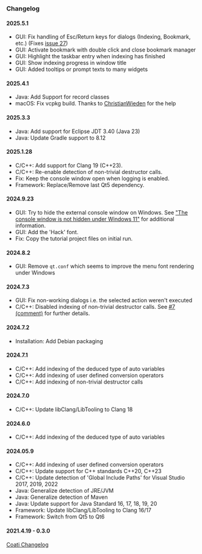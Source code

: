 ### Changelog

#### 2025.5.1
* GUI: Fix handling of Esc/Return keys for dialogs (Indexing, Bookmark, etc.) (Fixes [issue 27](https://github.com/petermost/Sourcetrail/issues/27))
* GUI: Activate bookmark with double click and close bookmark manager
* GUI: Highlight the taskbar entry when indexing has finished
* GUI: Show indexing progress in window title
* GUI: Added tooltips or prompt texts to many widgets

#### 2025.4.1
* Java: Add Support for record classes
* macOS: Fix vcpkg build. Thanks to [ChristianWieden](https://github.com/ChristianWieden) for the help

#### 2025.3.3
* Java: Add support for Eclipse JDT 3.40 (Java 23)
* Java: Update Gradle support to 8.12

#### 2025.1.28
* C/C++: Add support for Clang 19 (C++23).
* C/C++: Re-enable detection of non-trivial destructor calls.
* Fix: Keep the console window open when logging is enabled.
* Framework: Replace/Remove last Qt5 dependency.

#### 2024.9.23
* GUI: Try to hide the external console window on Windows. See ["The console window is not hidden under Windows 11"](https://github.com/petermost/Sourcetrail/issues/19) for additional information.
* GUI: Add the 'Hack' font.
* Fix: Copy the tutorial project files on initial run.

#### 2024.8.2
* GUI: Remove `qt.conf` which seems to improve the menu font rendering under Windows

#### 2024.7.3
* GUI: Fix non-working dialogs i.e. the selected action weren't executed
* C/C++: Disabled indexing of non-trivial destructor calls. See [#7 (comment)](https://github.com/petermost/Sourcetrail/issues/7#issuecomment-2199640807) for further details.

#### 2024.7.2
* Installation: Add Debian packaging

#### 2024.7.1
* C/C++: Add indexing of the deduced type of auto variables
* C/C++: Add indexing of user defined conversion operators
* C/C++: Add indexing of non-trivial destructor calls

#### 2024.7.0
* C/C++: Update libClang/LibTooling to Clang 18

#### 2024.6.0
* C/C++: Add indexing of the deduced type of auto variables

#### 2024.05.9
* C/C++: Add indexing of user defined conversion operators
* C/C++: Update support for C++ standards C++20, C++23
* C/C++: Update detection of 'Global Include Paths' for Visual Studio 2017, 2019, 2022
* Java: Generalize detection of JRE/JVM
* Java: Generalize detection of Maven
* Java: Update support for Java Standard 16, 17, 18, 19, 20 
* Framework: Update libClang/LibTooling to Clang 16/17
* Framework: Switch from Qt5 to Qt6

#### 2021.4.19 - 0.3.0
[Coati Changelog](docs/COATI_CHANGELOG.md)